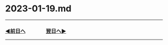 # 2023-01-19.md

---
### [◀️前日へ](https://github.com/yuasys/chatty-journal/blob/main/2023/01/2023-01-18.md)&emsp;&emsp;&emsp;&emsp;[翌日へ▶️](https://github.com/yuasys/chatty-journal/blob/main/2023/01/2023-01-20.md)

---

